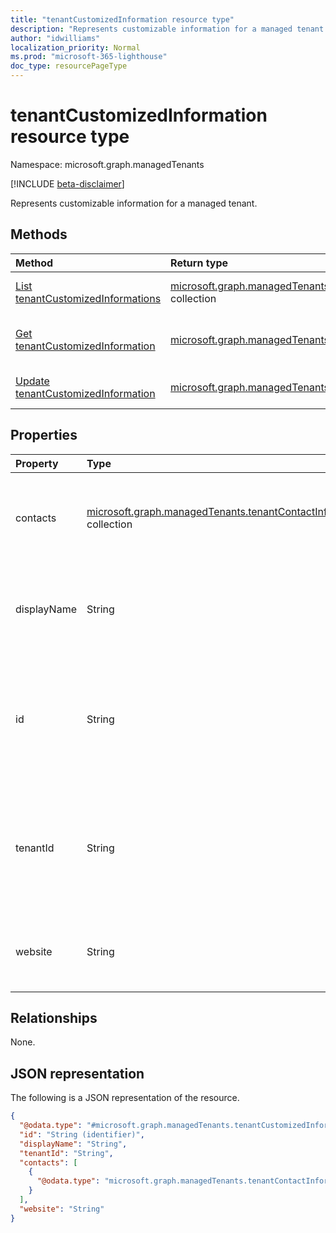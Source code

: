 ```yaml
---
title: "tenantCustomizedInformation resource type"
description: "Represents customizable information for a managed tenant."
author: "idwilliams"
localization_priority: Normal
ms.prod: "microsoft-365-lighthouse"
doc_type: resourcePageType
---
```


# tenantCustomizedInformation resource type

Namespace: microsoft.graph.managedTenants

[!INCLUDE [beta-disclaimer](../../includes/beta-disclaimer.md)]

Represents customizable information for a managed tenant.

## Methods
|Method|Return type|Description|
|:---|:---|:---|
|[List tenantCustomizedInformations](../api/managedtenants-managedtenant-list-tenantscustomizedinformation.md)|[microsoft.graph.managedTenants.tenantCustomizedInformation](../resources/managedtenants-tenantcustomizedinformation.md) collection|Get a list of the [tenantCustomizedInformation](../resources/managedtenants-tenantcustomizedinformation.md) objects and their properties.|
|[Get tenantCustomizedInformation](../api/managedtenants-tenantcustomizedinformation-get.md)|[microsoft.graph.managedTenants.tenantCustomizedInformation](../resources/managedtenants-tenantcustomizedinformation.md)|Read the properties and relationships of a [tenantCustomizedInformation](../resources/managedtenants-tenantcustomizedinformation.md) object.|
|[Update tenantCustomizedInformation](../api/managedtenants-tenantcustomizedinformation-update.md)|[microsoft.graph.managedTenants.tenantCustomizedInformation](../resources/managedtenants-tenantcustomizedinformation.md)|Update the properties of a [tenantCustomizedInformation](../resources/managedtenants-tenantcustomizedinformation.md) object.|

## Properties
|Property|Type|Description|
|:---|:---|:---|
|contacts|[microsoft.graph.managedTenants.tenantContactInformation](../resources/managedtenants-tenantcontactinformation.md) collection|The collection of contacts for the managed tenant. Optional.|
|displayName|String|The display name for the managed tenant. Required. Read-only.|
|id|String|The Azure Active Directory tenant identifier for the managed tenant. Required. Read-only.|
|tenantId|String|The Azure Active Directory tenant identifier for the [managed tenant](../resources/managedtenants-tenant.md). Optional. Read-only.|
|website|String|The website for the managed tenant. Required.|

## Relationships
None.

## JSON representation
The following is a JSON representation of the resource.
<!-- {
  "blockType": "resource",
  "keyProperty": "id",
  "@odata.type": "microsoft.graph.managedTenants.tenantCustomizedInformation",
  "baseType": "microsoft.graph.entity",
  "openType": false
}
-->
``` json
{
  "@odata.type": "#microsoft.graph.managedTenants.tenantCustomizedInformation",
  "id": "String (identifier)",
  "displayName": "String",
  "tenantId": "String",
  "contacts": [
    {
      "@odata.type": "microsoft.graph.managedTenants.tenantContactInformation"
    }
  ],
  "website": "String"
}
```

